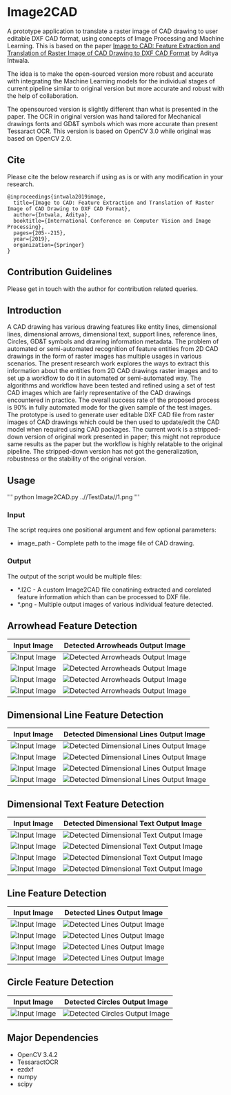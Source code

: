 # Image2CAD
A prototype application to translate a raster image of CAD drawing to user editable DXF CAD format, using concepts of Image Processing and Machine Learning. This is based on the paper [Image to CAD: Feature Extraction and Translation of Raster Image of CAD Drawing to DXF CAD Format](/Paper/Image2CAD_AdityaIntwala_CVIP2019.pdf) by Aditya Intwala.

The idea is to make the open-sourced version more robust and accurate with integrating the Machine Learning models for the individual stages of current pipeline similar to original version but more accurate and robust with the help of collaboration.

The opensourced version is slightly different than what is presented in the paper. The OCR in original version was hand tailored for Mechanical drawings fonts and GD&T symbols which was more accurate than present Tessaract OCR. This version is based on OpenCV 3.0 while original was based on OpenCV 2.0.

## Cite
Please cite the below research if using as is or with any modification in your research.
```
@inproceedings{intwala2019image,
  title={Image to CAD: Feature Extraction and Translation of Raster Image of CAD Drawing to DXF CAD Format},
  author={Intwala, Aditya},
  booktitle={International Conference on Computer Vision and Image Processing},
  pages={205--215},
  year={2019},
  organization={Springer}
}
```
## Contribution Guidelines
Please get in touch with the author for contribution related queries.

## Introduction
A CAD drawing has various drawing features like entity lines, dimensional lines, dimensional arrows, dimensional text, support lines, reference lines, Circles, GD&T symbols and drawing information metadata. The problem of automated or semi-automated recognition of feature entities from 2D CAD drawings in the form of raster images has multiple usages in various scenarios. The present research work explores the ways to extract this information about the entities from 2D CAD drawings raster images and to set up a workflow to do it in automated or semi-automated way. The algorithms and workflow have been tested and refined using a set of test CAD images which are fairly representative of the CAD drawings encountered in practice. The overall success rate of the proposed process is 90% in fully automated mode for the given sample of the test images. The prototype is used to generate user editable DXF CAD file from raster images of CAD drawings which could be then used to update/edit the CAD model when required using CAD packages. The current work is a stripped-down version of original work presented in paper; this might not reproduce same results as the paper but the workflow is highly relatable to the original pipeline. The stripped-down version has not got the generalization, robustness or the stability of the original version. 

## Usage
''' python Image2CAD.py ..//TestData//1.png '''

### Input
The script requires one positional argument and few optional parameters:
* image_path - Complete path to the image file of CAD drawing.

### Output
The output of the script would be multiple files:
* *.I2C - A custom Image2CAD file conatining extracted and corelated feature information which than can be processed to DXF file.
* *.png - Multiple output images of various individual feature detected.

## Arrowhead Feature Detection
Input Image  |  Detected Arrowheads Output Image 
:------------------:|:--------------------:
![Input Image](/TestData/1.png)  |  ![Detected Arrowheads Output Image](/TestData/Output/1/20201120-093555/Arrowheads_Extraction_Output.png)
![Input Image](/TestData/2.PNG)  |  ![Detected Arrowheads Output Image](/TestData/Output/2/20201120-093813/Arrowheads_Extraction_Output.png)
![Input Image](/TestData/3.PNG)  |  ![Detected Arrowheads Output Image](/TestData/Output/3/20201120-093906/Arrowheads_Extraction_Output.png)
![Input Image](/TestData/4.PNG)  |  ![Detected Arrowheads Output Image](/TestData/Output/4/20201120-093947/Arrowheads_Extraction_Output.png)

## Dimensional Line Feature Detection
Input Image  |  Detected Dimensional Lines Output Image 
:------------------:|:--------------------:
![Input Image](/TestData/1.png)  |  ![Detected Dimensional Lines Output Image](/TestData/Output/1/20201120-093555/DimensionalLine_Extraction_Output.png)
![Input Image](/TestData/2.PNG)  |  ![Detected Dimensional Lines Output Image](/TestData/Output/2/20201120-093813/DimensionalLine_Extraction_Output.png)
![Input Image](/TestData/3.PNG)  |  ![Detected Dimensional Lines Output Image](/TestData/Output/3/20201120-093906/DimensionalLine_Extraction_Output.png)
![Input Image](/TestData/4.PNG)  |  ![Detected Dimensional Lines Output Image](/TestData/Output/4/20201120-093947/DimensionalLine_Extraction_Output.png)

## Dimensional Text Feature Detection
Input Image  |  Detected Dimensional Text Output Image 
:------------------:|:--------------------:
![Input Image](/TestData/1.png)  |  ![Detected Dimensional Text Output Image](/TestData/Output/1/20201120-093555/Text_Extraction_Output.png)
![Input Image](/TestData/2.PNG)  |  ![Detected Dimensional Text Output Image](/TestData/Output/2/20201120-093813/Text_Extraction_Output.png)
![Input Image](/TestData/3.PNG)  |  ![Detected Dimensional Text Output Image](/TestData/Output/3/20201120-093906/Text_Extraction_Output.png)
![Input Image](/TestData/4.PNG)  |  ![Detected Dimensional Text Output Image](/TestData/Output/4/20201120-093947/Text_Extraction_Output.png)

## Line Feature Detection
Input Image  |  Detected Lines Output Image 
:------------------:|:--------------------:
![Input Image](/TestData/1.png)  |  ![Detected Lines Output Image](/TestData/Output/1/20201120-093555/Line_Extraction_Output.png)
![Input Image](/TestData/2.PNG)  |  ![Detected Lines Output Image](/TestData/Output/2/20201120-093813/Line_Extraction_Output.png)
![Input Image](/TestData/3.PNG)  |  ![Detected Lines Output Image](/TestData/Output/3/20201120-093906/Line_Extraction_Output.png)
![Input Image](/TestData/4.PNG)  |  ![Detected Lines Output Image](/TestData/Output/4/20201120-093947/Line_Extraction_Output.png)

## Circle Feature Detection
Input Image  |  Detected Circles Output Image 
:------------------:|:--------------------:
![Input Image](/TestData/1.png)  |  ![Detected Circles Output Image](/TestData/Output/1/20201120-093555/Circle_Extraction_Output.png)

## Major Dependencies
* OpenCV 3.4.2
* TessaractOCR 
* ezdxf
* numpy
* scipy
